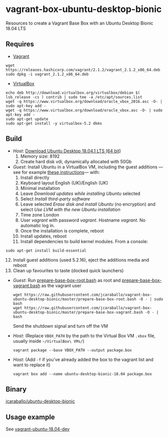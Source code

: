 # vagrant-box-ubuntu-desktop-bionic
Resources to create a Vagrant Base Box with an Ubuntu Desktop Bionic 18.04 LTS

## Requires

* [Vagrant](https://www.vagrantup.com/downloads.html)
```
wget https://releases.hashicorp.com/vagrant/2.1.2/vagrant_2.1.2_x86_64.deb
sudo dpkg -i vagrant_2.1.2_x86_64.deb
```

* [VirtualBox](https://www.virtualbox.org/wiki/Linux_Downloads)
```
echo deb http://download.virtualbox.org/virtualbox/debian $( lsb_release -cs ) contrib | sudo tee -a /etc/apt/sources.list
wget -q https://www.virtualbox.org/download/oracle_vbox_2016.asc -O- | sudo apt-key add -
wget -q https://www.virtualbox.org/download/oracle_vbox.asc -O- | sudo apt-key add -
sudo apt-get update
sudo apt-get install -y virtualbox-5.2 dkms
```

## Build
* _Host_: [Download Ubuntu Desktop 18.04.1 LTS (64 bit)](https://www.ubuntu.com/download/desktop)
  1. Memory size: 8192
  2. Create hard disk vdi, dynamically allocated with 50Gb
* _Guest_: Install Ubuntu in a VirtualBox VM, including the guest additions —see for example [these instructions](https://www.wikihow.com/Install-Ubuntu-on-VirtualBox)— with:
  1. Install directly
  2. Keyboard layout English (UK)/English (UK)  
  3. Minimal installation
  4. Leave _Download updates while installing Ubuntu_ selected
  5. Select _Install third-party software_
  6. Leave selected _Erase disk and install Ubuntu_ (no encryption) and select _Use LVM with the new Ubuntu installation_
  7. Time zone London
  8. User _vagrant_ with password _vagrant_. Hostname _vagrant_. No automatic log in.
  9. Once the installation is complete, reboot
  10. Install updates, reboot
  11. Install dependencies to build kernel modules. From a console:
```
sudo apt-get install build-essential
```
  12. Install guest additions (used 5.2.16), eject the additions media and reboot
  13. Clean up favourites to taste (docked quick launchers)

* _Guest_: Run [prepare-base-box-root.bash](prepare-base-box-root.bash) as root and [prepare-base-box-vagrant.bash](prepare-base-box-vagrant.bash) as the vagrant user
  ```
  wget https://raw.githubusercontent.com/jcaraballo/vagrant-box-ubuntu-desktop-bionic/master/prepare-base-box-root.bash -O - | sudo bash
  wget https://raw.githubusercontent.com/jcaraballo/vagrant-box-ubuntu-desktop-bionic/master/prepare-base-box-vagrant.bash -O - | bash
  ```
  Send the shutdown signal and turn off the VM

* _Host_:
  (Replace `VBOX_PATH` by the path to the Virtual Box VM `.vbox` file, usually inside `~/VirtualBox\ VMs/`)
  ```
  vagrant package --base VBOX_PATH --output package.box
  ```

* _Host_:
  (Add `-f` if you've already added the box to the vagrant list and want to
  replace it)
  ```
  vagrant box add --name ubuntu-desktop-bionic-18.04 package.box 
  ```


## Binary
[jcaraballo/ubuntu-desktop-bionic](https://app.vagrantup.com/jcaraballo/boxes/ubuntu-desktop-bionic)

## Usage example
See [vagrant-ubuntu-18.04-dev](https://github.com/jcaraballo/vagrant-ubuntu-18.04-dev)
